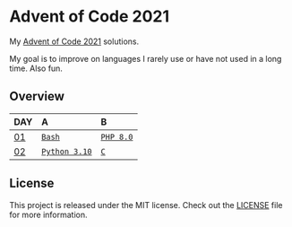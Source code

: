 # Advent of Code 2021

My [Advent of Code 2021][aoc-2021] solutions.

My goal is to improve on languages I rarely use or have not used in a long time.
Also fun.

## Overview

| DAY                                            | A                              | B                                   |
|:-----------------------------------------------|:-------------------------------|:------------------------------------|
| [01](https://adventofcode.com/2021/day/1)      | [`Bash`](./01a/main.sh)        | [`PHP 8.0`](./01b/main.php)         |
| [02](https://adventofcode.com/2021/day/2)      | [`Python 3.10`](./02a/main.py) | [`C`](./02b/main.c)                 |

## License

This project is released under the MIT license.
Check out the [LICENSE](LICENSE) file for more information.

[aoc-2021]: https://adventofcode.com/2021

